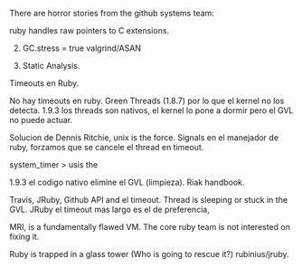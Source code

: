 There are horror stories from the github systems team:

ruby handles raw pointers to C extensions. 

2. GC.stress = true
valgrind/ASAN

1. Static Analysis.

Timeouts en Ruby.

No hay timeouts en ruby. Green Threads (1.8.7) por lo que el kernel no los detecta. 1.9.3 los threads son nativos, el kernel lo pone a dormir pero el GVL no puede actuar. 

Solucion de Dennis Ritchie, unix is the force. Signals en el manejador de ruby, forzamos que se cancele el thread en timeout.

system_timer > usis the 

1.9.3 el codigo nativo elimine el GVL (limpieza).
Riak handbook.

Travis, JRuby, Github API and el timeout. 
Thread is sleeping or stuck in the GVL. JRuby el timeout mas largo es el de preferencia, 

MRI, is a fundamentally flawed VM.
The core ruby team is not interested on fixing it.

Ruby is trapped in a glass tower (Who is going to rescue it?) rubinius/jruby.

